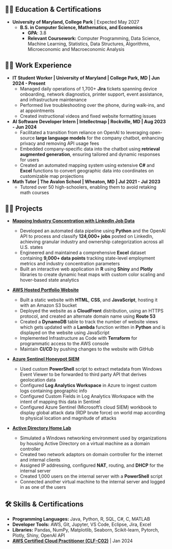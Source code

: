 <h2>👨‍🎓 Education & Certifications</h2>

- **University of Maryland, College Park** | Expected May 2027
  - **B.S. in Computer Science, Mathematics, and Economics**
    - **GPA**: 3.8
    - **Relevant Coursework:** Computer Programming, Data Science, Machine Learning, Statistics, Data Structures, Algorithms, Microeconomic and Macroeconomic Analysis

<h2>👨‍💼 Work Experience</h2>

  - **IT Student Worker | University of Maryland | College Park, MD	| Jun 2024 - Present**
    - Managed daily operations of 1,700+ **Jira** tickets spanning device onboarding, network diagnostics, printer support, event assistance, and infrastructure maintenance
    - Performed live troubleshooting over the phone, during walk-ins, and at appointments
    - Created instructional videos and fixed website formatting issues
  - **AI Software Developer Intern | Intellectmap | Rockville, MD	| Aug 2023 - Jun 2024**
    - Facilitated a transition from reliance on OpenAI to leveraging open-source **large language models** for the company chatbot, enhancing privacy and removing API usage fees
    - Embedded company-specific data into the chatbot using **retrieval augmented generation**, ensuring tailored and dynamic responses for users 
    - Created an automated mapping system using extensive **C#** and **Excel** functions to convert geographic data into coordinates on customizable map projections
  - **Math Tutor | The Avalon School | Wheaton, MD | Jul 2021 - Jul 2023**
    - Tutored over 50 high-schoolers, enabling them to avoid retaking math courses

<h2>👨‍💻 Projects</h2>

- [**Mapping Industry Concentration with LinkedIn Job Data**](https://github.com/david-p-sorensen/Location-Quotient-Visualization/blob/main/README.md)
  - Developed an automated data pipeline using **Python** and the OpenAI API to process and classify **124,000+ jobs** posted on LinkedIn, achieving granular industry and ownership categorization across all U.S. states
  - Engineered and maintained a comprehensive **Excel** dataset containing **9,000+ data points** tracking state-level employment metrics and industry concentration parameters
  - Built an interactive web application in **R** using **Shiny** and **Plotly** libraries to create dynamic heat maps with custom color scaling and hover-based state analytics


  
- [**AWS Hosted Portfolio Website**](https://github.com/david-p-sorensen/aws-cloud-resume)
  - Built a static website with **HTML**, **CSS**, and **JavaScript**, hosting it with an Amazon S3 bucket
  - Deployed the website as a **CloudFront** distribution, using an HTTPS protocol, and created an alternate domain name using **Route 53**
  - Created a **DynamoDB** table to track the number of website views which gets updated with a **Lambda** function written in **Python** and is displayed on the website using JavaScript
  - Implemented Infrastructure as Code with **Terraform** for programmatic access to the AWS console
  - Maintain **CI/CD** by pushing changes to the website with GitHub

  

- [**Azure Sentinel Honeypot SIEM**](https://github.com/david-p-sorensen/Azure-Sentinel-Honeypot-SIEM)

  - Used custom **PowerShell** script to extract metadata from Windows Event Viewer to be forwarded to third party API that derives geolocation data
  - Configured **Log Analytics Workspace** in Azure to ingest custom logs containing geographic info
  - Configured Custom Fields in Log Analytics Workspace with the intent of mapping this data in Sentinel
  - Configured Azure Sentinel (Microsoft’s cloud SIEM) workbook to display global attack data (RDP brute force) on world map according to physical location and magnitude of attacks


- [**Active Directory Home Lab**](https://github.com/david-p-sorensen/Active-Directory-Home-Lab)

  - Simulated a Windows networking environment used by organizations by housing Active Directory on a virtual machine as a domain controller
  - Created two network adaptors on domain controller for the internet and internal clients
  - Assigned IP addressing, configured **NAT**, routing, and **DHCP** for the internal server
  - Created 1,000 users on the internal server with a **PowerShell** script
  - Connected another virtual machine to the internal server and logged in as one of the users


<h2>🛠️ Skills & Certifications</h2>

- **Programming Languages:** Java, Python, R, SQL, C#, C, MATLAB
- **Developer Tools:** AWS, Git, Jupyter, VS Code, Eclipse, Jira, Excel
- **Libraries:** Pandas, NumPy, Matplotlib, Seaborn, Scikit-learn, Pytorch, Plotly, Shiny, OpenAI API
- [**AWS Certified Cloud Practitioner (CLF-C02)**](https://www.credly.com/badges/8ce38848-bfdb-44f2-ae0b-cad3c7df4dea/public_url) | Jan 2024
